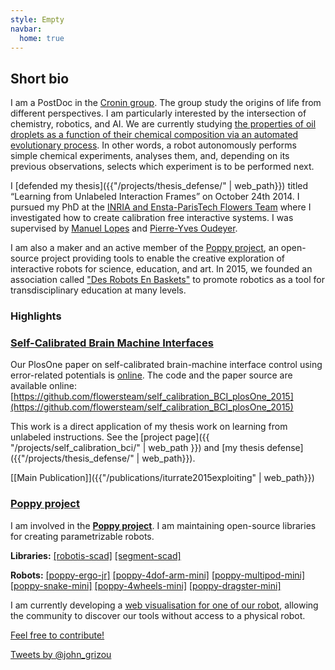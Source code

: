 ```yaml
---
style: Empty
navbar:
  home: true
---
```



<div class="container">
<div class="row">

<div class="col-sm-8 col-md-8">

## Short bio

I am a PostDoc in the [Cronin group](http://www.chem.gla.ac.uk/cronin/). The group study the origins of life from different perspectives. I am particularly interested by the intersection of chemistry, robotics, and AI. We are currently studying [the properties of oil droplets as a function of their chemical composition via an automated evolutionary process](http://www.nature.com/ncomms/2014/141208/ncomms6571/full/ncomms6571.html). In other words, a robot autonomously performs simple chemical experiments, analyses them, and, depending on its previous observations, selects which experiment is to be performed next.

I [defended my thesis]({{"/projects/thesis_defense/" | web_path}}) titled “Learning from Unlabeled Interaction Frames” on October 24th 2014. I pursued my PhD at the [INRIA and Ensta-ParisTech Flowers Team](https://flowers.inria.fr/) where I investigated how to create calibration free interactive systems. I was supervised by [Manuel Lopes](https://flowers.inria.fr/mlopes/) and [Pierre-Yves Oudeyer](http://www.pyoudeyer.com/).

I am also a maker and an active member of the [Poppy project](https://www.poppy-project.org/), an open-source project providing tools to enable the creative exploration of interactive robots for science, education, and art. In 2015, we founded an association called ["Des Robots En Baskets"](https://github.com/desrobotsenbaskets/docs) to promote robotics as a tool for transdisciplinary education at many levels.

### Highlights

<div class="panel panel-success">
  <div class="panel-heading">
  <a class="panel-title btn-block" href="{{ "/projects/self_calibration_bci/" | web_path }}"><h3 class="panel-title">Self-Calibrated Brain Machine Interfaces</h3> </a>
  </div>
  <div class="panel-body panel-body">

Our PlosOne paper on self-calibrated brain-machine interface control using error-related potentials is [online](http://journals.plos.org/plosone/article?id=10.1371/journal.pone.0131491). The code and the paper source are available online: [https://github.com/flowersteam/self_calibration_BCI_plosOne_2015](https://github.com/flowersteam/self_calibration_BCI_plosOne_2015)

This work is a direct application of my thesis work on learning from unlabeled instructions. See the [project page]({{ "/projects/self_calibration_bci/" | web_path }}) and [my thesis defense]({{"/projects/thesis_defense/" | web_path}}).

[[Main Publication]]({{"/publications/iturrate2015exploiting" | web_path}})

  </div>
</div>

<div class="panel panel-primary">
  <div class="panel-heading">
  <a class="panel-title btn-block" href="https://www.poppy-project.org/"><h3 class="panel-title">Poppy project</h3> </a>
  </div>
  <div class="panel-body panel-body">

I am involved in the **[Poppy project](https://www.poppy-project.org/)**. I am maintaining open-source libraries for creating parametrizable robots.

**Libraries:** [[robotis-scad]](https://github.com/jgrizou/robotis-scad) [[segment-scad]](https://github.com/jgrizou/segment-scad)

**Robots:** [[poppy-ergo-jr]](https://github.com/poppy-project/poppy-ergo-jr) [[poppy-4dof-arm-mini]](https://github.com/poppy-project/poppy-4dof-arm-mini) [[poppy-multipod-mini]](https://github.com/poppy-project/poppy-multipod-mini) [[poppy-snake-mini]](https://github.com/poppy-project/poppy-snake-mini) [[poppy-4wheels-mini]](https://github.com/poppy-project/poppy-4wheels-mini)
[[poppy-dragster-mini]](https://github.com/poppy-project/poppy-dragster-mini)

I am currently developing a [web visualisation for one of our robot](http://poppy-project.github.io/poppy-ergo-jr/simulator/), allowing the community to discover our tools without access to a physical robot.

[Feel free to contribute!](https://forum.poppy-project.org/t/cfc-extending-the-poppy-mini-family-we-need-your-help/1346)

  </div>
</div>

</div>

<div class="col-sm-4 col-md-4">
<a class="twitter-timeline" href="https://twitter.com/john_grizou" data-widget-id="609130056930172929">Tweets by @john_grizou</a>
<script>!function(d,s,id){var js,fjs=d.getElementsByTagName(s)[0],p=/^http:/.test(d.location)?'http':'https';if(!d.getElementById(id)){js=d.createElement(s);js.id=id;js.src=p+"://platform.twitter.com/widgets.js";fjs.parentNode.insertBefore(js,fjs);}}(document,"script","twitter-wjs");
</script>
</div>

</div>
</div>
